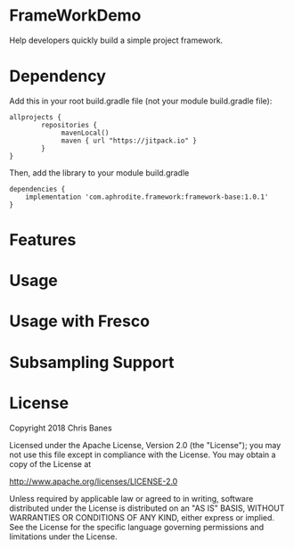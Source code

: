 # FrameWorkDemo
Help developers quickly build a simple project framework.

# Dependency

Add this in your root build.gradle file (not your module build.gradle file):

```
allprojects {  
        repositories {  
             mavenLocal()  
             maven { url "https://jitpack.io" }
        }
}
```

Then, add the library to your module build.gradle

```
dependencies {  
    implementation 'com.aphrodite.framework:framework-base:1.0.1'
}
```

# Features

# Usage

# Usage with Fresco

# Subsampling Support

# License
Copyright 2018 Chris Banes

Licensed under the Apache License, Version 2.0 (the "License");
you may not use this file except in compliance with the License.
You may obtain a copy of the License at

   http://www.apache.org/licenses/LICENSE-2.0

Unless required by applicable law or agreed to in writing, software
distributed under the License is distributed on an "AS IS" BASIS,
WITHOUT WARRANTIES OR CONDITIONS OF ANY KIND, either express or implied.
See the License for the specific language governing permissions and
limitations under the License.
